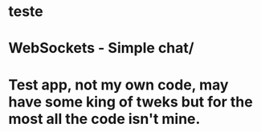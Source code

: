 # teste
<h1>WebSockets - Simple chat/<h1>

Test app, not my own code, may have some king of tweks but for the most all the code isn't mine.

